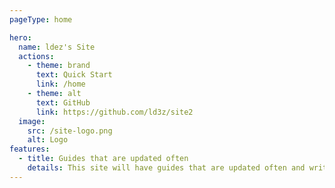 ```yaml
---
pageType: home

hero:
  name: ldez's Site
  actions:
    - theme: brand
      text: Quick Start
      link: /home
    - theme: alt
      text: GitHub
      link: https://github.com/ld3z/site2
  image:
    src: /site-logo.png
    alt: Logo
features:
  - title: Guides that are updated often
    details: This site will have guides that are updated often and written to last
---
```

